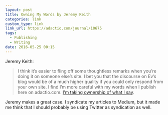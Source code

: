 ```yaml
---
layout: post
title: Owning My Words by Jeremy Keith
categories: link
custom_type: link
link_url: https://adactio.com/journal/10675
tags:
  - Publishing
  - Writing
date: 2016-05-25 00:15
---
```

Jeremy Keith:

> I think it’s easier to fling off some thoughtless remarks when you’re doing it on someone else’s site. I bet you that the discourse on Ev’s blog would be of a much higher quality if you could only respond from your own site. I find I’m more careful with my words when I publish here on adactio.com. [I’m taking ownership of what I say](http://indiewebcamp.com/POSSE).

Jeremy makes a great case. I syndicate my articles to Medium, but it made me think that I should probably be using Twitter as syndication as well.